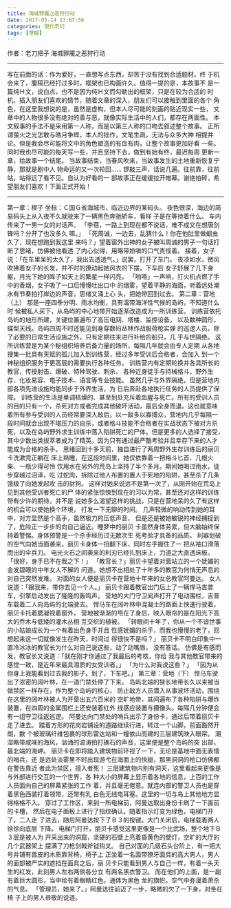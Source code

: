```yaml
---
title: 海城罪魇之恶狩行动
date: 2017-05-14 13:07:56
categories: 現代奇幻
tags: [草榴]
---
```

作者：老刀把子
海城罪魇之恶狩行动
**********************************************************
写在前面的话：作为爱好，一直想写点东西，却苦于没有找到合适题材。终
于机会来了，腹稿已经打过多时，框架也已构画许久。值得一提的是，本故事不
是一篇纯Ｈ文，说白点，也不是因为纯Ｈ文而勾勒出的框架，只是在较为合适的
时机，插入朋友们喜欢的情节，随着文章的深入，朋友们可以接触到里面的各个
角色，在这里我想说的是，虽然是虚构，但本人尽可能的刻画的贴近现实一些，
文章中的人物很多没有绝对的善与恶，就像实际生活中的人们，都存在两面性。
本文叙事的手法不是采用第一人称，而是以第三人称的口吻去叙述整个故事。
正所谓萤火之光怎敢与皓月争辉，本人的拙作，文笔生疏，无法与众多大神
相提并论。但是我会尽可能将文中的角色塑造的有血有肉，让整个故事更加好看
一些。同时我也尽可能的每天写一些，并且坚持下去，做到有始有终，最迟每周
更新一章，给故事一个结尾。
当故事结束，当春风吹来，当故事发生的土地重新恢复宁静，那就是剧中人
物命运的又一次轮回……
锣敲三声，话说几遍。往前靠，往前站，站得远了看不见。自认为好看的一
部故事正在缓缓拉开帷幕。谢绝拍砖，希望朋友们喜欢！下面正式开始！
**********************************************************
第一章：楔子
坐标：Ｃ国Ｇ省海城市，临近边界的某码头。
夜色很深，海边的简易码头上从入夜不久就驶来了一辆黑色奔驰轿车，看样
子是在等待着什么。
车内传来了一男一女的对话声。
「李蓓，一路上到现在都不说话，难不成又在想唐剑锋吗？分开了也没多久
嘛。」
「死周诚，一边去，乱猜什么！你在他肚里做蛔虫久了，现在想跑到我这里
来吗？」望着窗外出神的女子被叫周诚的男子一句话打断了思绪，仿佛被他看透
了内心似得，用略带娇嗔的口气责怪着。
接着，女子说：「在车里呆的太久了，我出去透透气。」说罢，打开了车门。
夜凉如水，微风吹拂着女子的长发，并不时的撩动起她风衣的下摆，下车后
女子舒展了几下身躯，月光下她的眸子如天上的繁星一样闪亮。
「啪嗒」一声响，打火机点燃了手中的香烟，女子吸了一口后慢慢吐出口中
的烟雾，望着平静的海面，听着远处潮水有节奏拍打岸边的声音，思绪又涌上心
头，把她带回到过去。
第二章：营地（上）
那是一座四季分明、雨水均衡，具有温带海洋性气候的岛屿，不知道什么时
候被私人买下，从岛屿的中心地带开始逐渐改造成为一所训练营。
训练营依托岛屿的地形所建，关键位置遍布了高压电网、塔楼、监控设备，
以及数种圆形，蝶型天线。岛屿四周不时还能见到身穿数码丛林作战服荷枪实弹
的巡逻人员。除了必要的日常生活设施之外，只有定期往来进行补给的船只，几
乎与世隔绝。
这所训练营是为某个秘组织培养后备力量的场所，每隔几年就会由专人定期
从各地搜集一批具有天赋的孤儿加入到训练营，经过多年受训后合格者，会加入
到一个神秘组织服务于更高层的需要执行各种任务。
训练营内有定期轮换并各具所长的教官，传授射击、爆破、特种驾驶、刺杀、
各种近身徒手与持械格斗，野外生存、化妆易容、电子技术、语言等专业技能。
虽然几乎与外界隔绝，但是营地内部各项先进设施均能同步于外界生活，为
日后奔赴各地执行任务的人员提供了保障。
训练营的生活是单调枯燥的、甚至到处充斥着血腥与死亡。所有的受训人员
的目的只有一个，杀死对方或者完成其他破坏活动，最后全身而退。这也就意味
着所有参与受训的人员经常要深入敌后，以一敌多以寡搏众，营地内几乎每隔一
段时间就会出现不堪压力的自杀，或者格斗技能不合格者在实战状态下被对方杀
死，以及在岛屿野外求生训练中落入陷阱死亡的尸体。但是更多的人选择了接受，
其中少数出类拔萃者成为了精英。因为只有通过最严酷考验并且幸存下来的人才
能成为合格的杀手。
思绪回到十多天前，独自进行了两周野外生存训练后的丽贝卡洗漱完正躺在
床上熟睡，在这段时间里，她仅依靠着一把格斗匕首、几根火柴、一瓶少得可怜
饮用水在另外的荒岛上坚持了半个多月。期间她喝过雨水，徒步穿越过沼泽，吃
过蛇肉，拆除过他人布置的置人于死地的陷阱，甚至杀了几条饿极了向她发起攻
击的豺狗。
这样对她来说远不是第一次了，从刚开始在荒岛上见到其他受训者死亡的尸
体的紧张惊悚到现在的习以为常，甚至还对这样的训练带有少许的期待。并不是
说她多么渴望这样的挑战，只是在营地呆的久了有这样的机会可以使她换个环境，
打发一下无聊的时间。
几声轻微的响动传到她的耳中，对方显然是个高手，虽然极力的压低声音，
但是还是被她敏锐的神经捕捉到了，危险正一步步的向自己逼近。睡梦中的丽贝
卡虽然身体劳累，但大脑始终保持着警惕。身体预警是一个杀手经历过无数次生
死考验才具备的品质。
利器划破的空气向她当面袭来，丽贝卡身体一扭翻下床，同时左手握住了一
把从袖口滑落而出的伞兵刀。
电光火石之间袭来的利刃已经扎到床上，力道之大直透床板。
「很好，身手已不在我之下！」
「教官长？」丽贝卡望着对面站立的一个妩媚的金发碧眼的中年女人不解的
问道。她想不出相处了十年多的教官为何悄无声息的对自己突然发难。
对面的女人便是丽贝卡在营地十年来的女总教官阿曼达。
女人说道：「跟我来，带你去见一个人。」
丽贝卡跟着教官出门后上了一辆悍马吉普车，引擎启动发出了隆隆的轰鸣声，
营地的大门守卫闻声打开了电动围栏，吉普车载着二人向岛屿的北端驶去。
悍马车在阔叶林中混凝土的路面上快速行驶着，丽贝卡托着腮凝视着窗外，
营地被渐渐的甩在了身后，映入眼帘的是在阳光下高大的乔木与低矮的灌木丛相
互交织的植被。
「转眼间十年了，你从一个不谙世事的小姑娘成长为一个有着出色身手并且
性感妩媚的杀手，而我也慢慢的老了，回想起来这一切就像发生在昨天，时间过
得很快不是吗？」
丽贝卡不明白印象中一直冷冰冰的教官长为什么对自己说这些，动了动嘴唇，
没有答话。
仿佛是有感而发，教官长又说道：「就在刚才你通过了我最后的考核，你给
我与其他教官带来的感觉一致，是近年来最具潜质的女受训者。」
「为什么对我说这些？」
「因为从你身上我能看到过去我的影子。到了，下车吧。」
第三章：营地（下）
悍马车驶出了浓密的阔叶林，在一道门禁处停了下来。
岛屿北端的狭长地带长久以来被当做禁区一样存在，作为整个岛屿的核心，
防止敌方人员潜入从事波坏活动，围绕在这里的阔叶林被人为开垦出五六百米的
空旷地带，其间遍布了各种陷阱与爆炸装置，在四周的金属围栏上还安装着红外
线感应装置与摄像头。每隔几分钟便会有一组守卫往返巡逻。
阿曼达向门禁处的哨兵出示了身份卡，通过后带着丽贝卡走了进去。
踏着方形的花岗岩铺设的道路继续行进，转过一个山脚，前面豁然开朗，数
个被玻璃纤维包裹的球形雷达站和一幢依山而建的三层建筑映入眼帘。
潮湿略带咸味的海风，汹涌的波涛拍打礁石的声音，这里便是整个岛屿的突
出部，最北端的海岬。
丽贝卡在即将踏入建筑物前环视了一下，无论是基地中面无表情的哨兵，还
是远处淡雾里不时出现游弋在海面上的快艇，那黑洞洞的枪口仿佛都在警告靠近
者此为禁区，擅入者死！
三层建筑物内别有洞天，这里看起来更像是与外部进行交互的一个世界，各
种大小的屏幕上显示着各地的信息，上百的工作人员面向自己的屏幕紧张的工作
着，并且毫无倦意。就连内部的警卫人员也是穿着黑色西装打着领带，还带有乳
白色无线电耳塞。这里的一切与岛上其他地方显得格格不入。
穿过了工作区，来到一所电梯前，阿曼达取出身份卡刷了一下面前的卡槽，
然后在电子面板上进行了指纹确认。随着指示灯变为绿色，电梯门开了，二人走
了进去，随后阿曼达按下了Ｂ３的按键。大门关闭后，电梯载着两人徐徐向底层
下降。
电梯门打开，丽贝卡感觉这里更像是一个比武场，整个地下Ｂ３层是被人为
开采出来的洞窟，坚硬的石壁上亮着昏黄色的壁灯，空旷的大厅的几个武器架上
摆满了刀枪剑戟斧钺钩叉。
自己对面的几级石头台阶上，有一把大号并铺有兽皮的木质靠背椅，椅子上
正坐着一名面带獠牙面具的高大男人，男人的面部被严实的遮挡在面具之后，丽
贝卡只能看到男人与自己一样，有着一头天生的红发，此刻男人左右两侧各分立
有两名黑衣警卫。
而在他们的上面，是一副有着巨大圆形，当中绘有着眼睛红色，通体为黑色
龙的旗帜。空气中弥漫着萧杀的气息。
「管理员，她来了。」阿曼达往前迈了一步，略微的欠了一下身，对坐在椅
子上的男人恭敬的说道。
